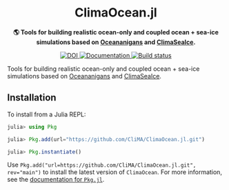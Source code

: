 <!-- Title -->
<h1 align="center">
  ClimaOcean.jl
</h1>

<!-- description -->
<p align="center">
  <strong>🌎 Tools for building realistic ocean-only and coupled ocean + sea-ice simulations based on
          <a href="https://github.com/CliMA/Oceananigans.jl">Oceananigans</a>
          and <a href="https://github.com/CliMA/ClimaSeaIce.jl">ClimaSeaIce</a>.</strong>
</p>

<!-- Information badges -->
<p align="center">

   <a href="https://doi.org/10.5281/zenodo.7677442">
    <img alt="DOI" src="https://zenodo.org/badge/DOI/10.5281/zenodo.7677442.svg?style=flat-square">
  </a>

  <a href="https://clima.github.io/ClimaOceanDocumentation/dev">
    <img alt="Documentation" src="https://img.shields.io/badge/documentation-in%20development-orange?style=flat-square">
  </a>

  <a href="https://buildkite.com/clima/climaocean-ci">
    <img alt="Build status" src="https://badge.buildkite.com/3113cca353b83df3b5855d3f0d69827124614aef7017c835d2.svg?style=flat-square">
  </a>

</p>

Tools for building realistic ocean-only and coupled ocean + sea-ice simulations based on [Oceananigans](https://github.com/CliMA/Oceananigans.jl) and [ClimaSeaIce](https://github.com/CliMA/ClimaSeaIce.jl).

## Installation

To install from a Julia REPL:

```julia
julia> using Pkg

julia> Pkg.add(url="https://github.com/CliMA/ClimaOcean.jl.git")

julia> Pkg.instantiate()
```

Use `Pkg.add("url=https://github.com/CliMA/ClimaOcean.jl.git", rev="main")` to install the latest version of `ClimaOcean`.
For more information, see the [documentation for `Pkg.jl`](https://pkgdocs.julialang.org).
